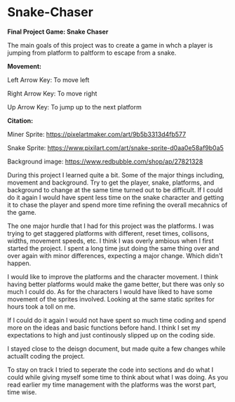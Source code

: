 # Snake-Chaser
**Final Project Game: Snake Chaser**

The main goals of this project was to create a game in whch a player is jumping from platform to paltform to escape from a snake.

**Movement:**

Left Arrow Key: To move left

Right Arrow Key: To move right

Up Arrow Key: To jump up to the next platform
      
**Citation:**

Miner Sprite: https://pixelartmaker.com/art/9b5b3313d4fb577

Snake Sprite: https://www.pixilart.com/art/snake-sprite-d0aa0e58af9b0a5

Background image: https://www.redbubble.com/shop/ap/27821328

During this project I learned quite a bit. Some of the major things including, movement and background. Try to get the player, snake, platforms, and background to change at the same time turned out to be difficult.
If I could do it again I would have spent less time on the snake character and getting it to chase the player and spend more time refining the overall mecahnics of the game.

The one major hurdle that I had for this project was the platforms. I was trying to get staggered platforms with different, reset times, collisons, widths, movement speeds, etc. I think I was overly ambious when I first started the project. I spent a long time jsut doing the same thing over and over again with minor differences, expecting a major change. Which didn't happen.

I would like to improve the platforms and the character movement. I think having better platforms would make the game better, but there was only so much I could do. As for the characters I would have liked to have some movement of the sprites involved. Looking at the same static sprites for hours took a toll on me. 

If I could do it again I would not have spent so much time coding and spend more on the ideas and basic functions before hand. I think I set my expectations to high and just continously slipped up on the coding side.

I stayed close to the deisgn document, but made quite a few changes while actuallt coding the project.

To stay on track I tried to seperate the code into sections and do what I could while giving myself some time to think about what I was doing. As you read earlier my time management with the platforms was the worst part, time wise. 
